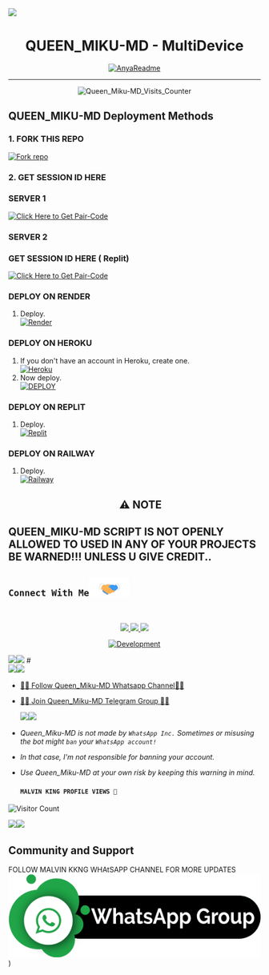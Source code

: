 
   <img src="https://c.top4top.io/p_3235wgt8w1.jpg">
</p>

<h1 align="center">QUEEN_MIKU-MD - MultiDevice</h1>

<p align="center">
  <a href="https://github.com/PikaBotz"><img src="http://readme-typing-svg.herokuapp.com?color=FFFFFF&center=true&vCenter=true&multiline=false&lines=Queen+Miku+MultiDevice;New+Plugin+Base+Modification;Developed+by+Malvin+King;Give+star+and+forks+this+Repo+🌟" alt="AnyaReadme"></a>
</p>

---

<p align="center"><img src="https://moe-counter.glitch.me/get/@QUEEN_MIKU-MD?theme=gelbooru" alt="Queen_Miku-MD_Visits_Counter" /></p>







## QUEEN_MIKU-MD Deployment Methods

### 1. FORK THIS REPO

<a href='https://github.com/kingmalvn/Queen_Miku-MD/fork' target="_blank"><img alt='Fork repo' src='https://img.shields.io/badge/Fork This Repo-black?style=for-the-badge&logo=git&logoColor=white'/></a>

### 2. GET SESSION ID HERE

### SERVER 1 
 
<a href="https://test-xgyz.onrender.com"><img src="https://img.shields.io/badge/SESSION_ID-blue" alt="Click Here to Get Pair-Code" width="110"></a>   

### SERVER 2 
### GET SESSION ID HERE ( Replit) 

<a href="https://replit.com/@iamdeeceex/QueenAnita-Md-session-generator"><img src="https://img.shields.io/badge/SESSION-ID-red" alt="Click Here to Get Pair-Code" width="110"></a>   



### DEPLOY ON RENDER
1. Deploy.
    <br>
    <a href='https://render.com' target="_blank"><img alt='Render' src='https://img.shields.io/badge/-Deploy-black?style=for-the-badge&logo=render&logoColor=white'/></a>

### DEPLOY ON HEROKU

1. If you don't have an account in Heroku, create one.
    <br>
    <a href='https://signup.heroku.com/' target="_blank"><img alt='Heroku' src='https://img.shields.io/badge/-Create-purple?style=for-the-badge&logo=heroku&logoColor=white'/></a>
2. Now deploy.
    <br>
    <a href='https://dashboard.heroku.com/new?template=https://github.com/kingmalvn/Queen_Miku-MD' target="_blank"><img alt='DEPLOY' src='https://img.shields.io/badge/-DEPLOY-purple?style=for-the-badge&logo=heroku&logoColor=white'/></a>
### DEPLOY ON REPLIT
1. Deploy.
    <br>
    <a href='https://replit.com/github/kingmalvn/Queen_Miku-MD' target="_blank"><img alt='Replit' src='https://img.shields.io/badge/-Deploy-red?style=for-the-badge&logo=replit&logoColor=white'/></a>
### DEPLOY ON RAILWAY
1. Deploy.
    <br>
    <a href='https://railway.com/github/kingmalvn/Queen_Miku-MD' target="_blank"><img alt='Railway' src='https://img.shields.io/badge/-Deploy-green?style=for-the-badge&logo=railway&logoColor=white'/></a>

    <h2 align="center"> ⚠️ NOTE  </h2>
## QUEEN_MIKU-MD SCRIPT IS NOT OPENLY ALLOWED TO USED IN ANY OF YOUR PROJECTS BE WARNED!!! UNLESS U GIVE CREDIT..

## ```Connect With Me```<img src="https://github.com/0xAbdulKhalid/0xAbdulKhalid/raw/main/assets/mdImages/handshake.gif" width ="80"></h1> 
 <br> 
<p align="center">
<a href="https://wa.me/263714757857"><img src="https://img.shields.io/badge/Contact Malvin-25D366?style=for-the-badge&logo=whatsapp&logoColor=white" />
<a href="https://whatsapp.com/channel/0029Vac8SosLY6d7CAFndv3Z"><img src="https://img.shields.io/badge/Join Official Channel-25D366?style=for-the-badge&logo=whatsapp&logoColor=white" />
<a href="https://t.me/malvintech"><img src="https://img.shields.io/badge/Telegram-0088cc?style=for-the-badge&logo=telegram&logoColor=white" /><br>
<p align="center">
<img alt="Development" width="250" src="https://media2.giphy.com/media/W9tBvzTXkQopi/giphy.gif?cid=6c09b952xu6syi1fyqfyc04wcfk0qvqe8fd7sop136zxfjyn&ep=v1_internal_gif_by_id&rid=giphy.gif&ct=g" /> </p>
<a><img src='https://i.imgur.com/LyHic3i.gif'/></a><a><img src='https://i.imgur.com/LyHic3i.gif'/></a>
# 

<br>
<a><img src='https://i.imgur.com/LyHic3i.gif'/></a><a><img src='https://i.imgur.com/LyHic3i.gif'/></a>

* [🧑‍💻 Follow Queen_Miku-MD Whatsapp Channel🧑‍💻](https://whatsapp.com/channel/0029Vac8SosLY6d7CAFndv3Z)

* [🧑‍💻 Join Queen_Miku-MD Telegram Group 🧑‍💻](https://t.me/malvintech)


  <a><img src='https://i.imgur.com/LyHic3i.gif'/></a><a><img src='https://i.imgur.com/LyHic3i.gif'/></a>
  

- *Queen_Miku-MD is not made by `WhatsApp Inc.` Sometimes or misusing the bot might `ban` your `WhatsApp account!`*
- *In that case, I'm not responsible for banning your account.*
- *Use Queen_Miku-MD at your own risk by keeping this warning in mind.*
  
  #### ```MALVIN KING PROFILE VIEWS 🧚```
![Visitor Count](https://profile-counter.glitch.me/kingmalvn/count.svg)

<a><img src='https://i.imgur.com/LyHic3i.gif'/></a><a><img src='https://i.imgur.com/LyHic3i.gif'/></a>

## Community and Support

FOLLOW MALVIN KKNG WHAtSAPP CHANNEL FOR MORE UPDATES
[![JOIN WHATSAPP GROUP](https://raw.githubusercontent.com/Neeraj-x0/Neeraj-x0/main/photos/suddidina-join-whatsapp.png)](https://whatsapp.com/channel/0029Vac8SosLY6d7CAFndv3Z))

